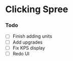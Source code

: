 # Clicking Spree

### Todo

- [ ] Finish adding units
- [ ] Add upgrades
- [ ] Fix KPS display
- [ ] Redo UI
